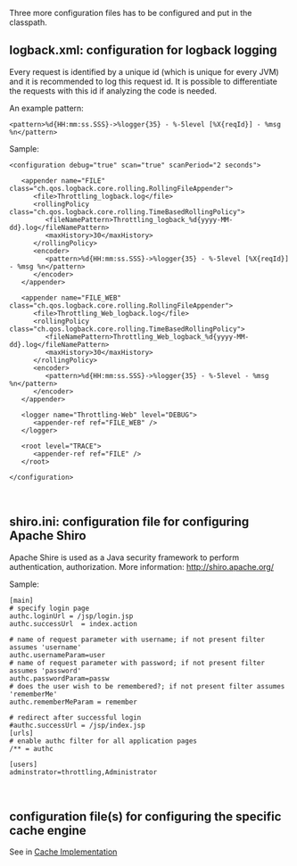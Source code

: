 Three more configuration files has to be configured and put in the classpath.
<br />
## logback.xml: configuration for logback logging ##
Every request is identified by a unique id (which is unique for every JVM) and it is recommended to log this request id. It is possible to differentiate the requests with this id if analyzing the code is needed.

An example pattern:
```
<pattern>%d{HH:mm:ss.SSS}->%logger{35} - %-5level [%X{reqId}] - %msg %n</pattern>
```

Sample:

```
<configuration debug="true" scan="true" scanPeriod="2 seconds">

   <appender name="FILE" class="ch.qos.logback.core.rolling.RollingFileAppender">
      <file>Throttling_logback.log</file>
      <rollingPolicy class="ch.qos.logback.core.rolling.TimeBasedRollingPolicy">
         <fileNamePattern>Throttling_logback_%d{yyyy-MM-dd}.log</fileNamePattern>
         <maxHistory>30</maxHistory>
      </rollingPolicy>
      <encoder>
         <pattern>%d{HH:mm:ss.SSS}->%logger{35} - %-5level [%X{reqId}] - %msg %n</pattern>
      </encoder>
   </appender>

   <appender name="FILE_WEB" class="ch.qos.logback.core.rolling.RollingFileAppender">
      <file>Throttling_Web_logback.log</file>
      <rollingPolicy class="ch.qos.logback.core.rolling.TimeBasedRollingPolicy">
         <fileNamePattern>Throttling_Web_logback_%d{yyyy-MM-dd}.log</fileNamePattern>
         <maxHistory>30</maxHistory>
      </rollingPolicy>
      <encoder>
         <pattern>%d{HH:mm:ss.SSS}->%logger{35} - %-5level - %msg %n</pattern>
      </encoder>
   </appender>

   <logger name="Throttling-Web" level="DEBUG">
      <appender-ref ref="FILE_WEB" />
   </logger>
   
   <root level="TRACE">
      <appender-ref ref="FILE" />
   </root>

</configuration>
```
<br />

## shiro.ini: configuration file for configuring Apache Shiro ##
Apache Shire is used as a Java security framework to perform authentication, authorization.
More information: http://shiro.apache.org/

Sample:

```
[main]
# specify login page
authc.loginUrl = /jsp/login.jsp
authc.successUrl  = index.action

# name of request parameter with username; if not present filter assumes 'username'
authc.usernameParam=user
# name of request parameter with password; if not present filter assumes 'password'
authc.passwordParam=passw
# does the user wish to be remembered?; if not present filter assumes 'rememberMe'
authc.rememberMeParam = remember

# redirect after successful login
#authc.successUrl = /jsp/index.jsp
[urls]
# enable authc filter for all application pages
/** = authc

[users]
adminstrator=throttling,Administrator
```
<br />

## configuration file(s) for configuring the specific cache engine ##

See in [Cache Implementation](CacheImplementation.md)
